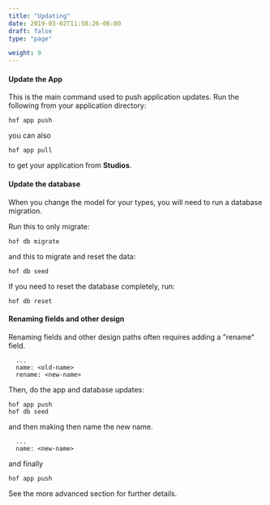 ```yaml
---
title: "Updating"
date: 2019-03-02T11:58:26-06:00
draft: false
type: "page"

weight: 9
---
```



#### Update the App

This is the main command used to push application updates.
Run the following from your application directory:

```
hof app push
```

you can also

```
hof app pull
```

to get your application from __Studios__.

#### Update the database

When you change the model for your types,
you will need to run a database migration.

Run this to only migrate:

```
hof db migrate
```

and this to migrate and reset the data:

```
hof db seed
```

If you need to reset the database completely, run:

```
hof db reset
```


#### Renaming fields and other design

Renaming fields and other design paths
often requires adding a "rename" field.

```
  ...
  name: <old-name>
  rename: <new-name>
```

Then, do the app and database updates:

```
hof app push
hof db seed
```

and then making then name
the new name.

```
  ...
  name: <new-name>
```

and finally

```
hof app push
```

See the more advanced section
for further details.

